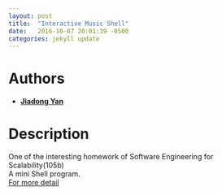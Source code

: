 ```yaml
---
layout: post
title:  "Interactive Music Shell"
date:   2016-10-07 20:01:39 -0500
categories: jekyll update
---
```

# Authors

- **[Jiadong Yan](https://github.com/FrankYan93)**

# Description
One of the interesting homework of Software Engineering for Scalability(105b)  
A mini Shell program.    
[For more detail](https://frankyan93.github.io/pa-ims)
